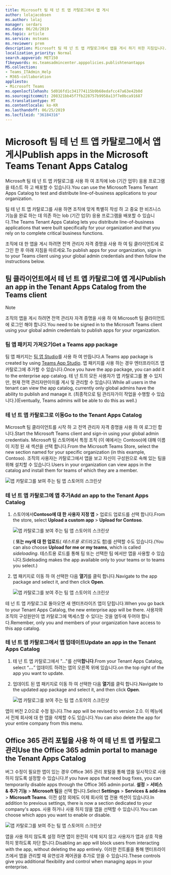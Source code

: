 ```yaml
---
title: Microsoft 팀 테 넌 트 앱 카탈로그에서 앱 게시
author: lolajacobsen
ms.author: lolaj
manager: serdars
ms.date: 06/20/2019
ms.topic: article
ms.service: msteams
ms.reviewer: prem
description: Microsoft 팀 테 넌 트 앱 카탈로그에서 앱을 게시 하기 위한 지침입니다.
localization_priority: Normal
search.appverid: MET150
f1keywords: ms.teamsadmincenter.apppolicies.publishtenantapps
MS.collection:
- Teams_ITAdmin_Help
- M365-collaboration
appliesto:
- Microsoft Teams
ms.openlocfilehash: 5d016fd1c341774115b9b68edafcc47a63e42b0d
ms.sourcegitcommit: 208321bb45f7fb228757b9958a13f7e0bca91687
ms.translationtype: MT
ms.contentlocale: ko-KR
ms.lasthandoff: 06/25/2019
ms.locfileid: "36184316"
---
```

<a name="publish-apps-in-the-microsoft-teams-tenant-apps-catalog"></a><span data-ttu-id="d1bc4-103">Microsoft 팀 테 넌 트 앱 카탈로그에서 앱 게시</span><span class="sxs-lookup"><span data-stu-id="d1bc4-103">Publish apps in the Microsoft Teams Tenant Apps Catalog</span></span>
=======================================================

<span data-ttu-id="d1bc4-104">Microsoft 팀 테 넌 트 앱 카탈로그를 사용 하 여 조직에 lob (기간 업무) 응용 프로그램을 테스트 하 고 배포할 수 있습니다.</span><span class="sxs-lookup"><span data-stu-id="d1bc4-104">You can use the Microsoft Teams Tenant Apps Catalog to test and distribute line-of-business applications to your organization.</span></span>

<span data-ttu-id="d1bc4-105">팀 테 넌 트 앱 카탈로그를 사용 하면 조직에 맞게 특별히 작성 하 고 중요 한 비즈니스 기능을 완료 하는 데 의존 하는 lob (기간 업무) 응용 프로그램을 배포할 수 있습니다.</span><span class="sxs-lookup"><span data-stu-id="d1bc4-105">The Teams Tenant Apps Catalog lets you distribute line-of-business applications that were built specifically for your organization and that you rely on to complete critical business functions.</span></span>

<span data-ttu-id="d1bc4-106">조직에 대 한 앱을 게시 하려면 전역 관리자 자격 증명을 사용 하 여 팀 클라이언트에 로그인 한 후 아래 지침을 따르세요.</span><span class="sxs-lookup"><span data-stu-id="d1bc4-106">To publish apps for your organization, sign in to your Teams client using your global admin credentials and then follow the instructions below.</span></span>

## <a name="publish-an-app-in-the-tenant-apps-catalog-from-the-teams-client"></a><span data-ttu-id="d1bc4-107">팀 클라이언트에서 테 넌 트 앱 카탈로그에 앱 게시</span><span class="sxs-lookup"><span data-stu-id="d1bc4-107">Publish an app in the Tenant Apps Catalog from the Teams client</span></span>

> [!NOTE]
> <span data-ttu-id="d1bc4-108">조직의 앱을 게시 하려면 전역 관리자 자격 증명을 사용 하 여 Microsoft 팀 클라이언트에 로그인 해야 합니다.</span><span class="sxs-lookup"><span data-stu-id="d1bc4-108">You need to be signed in to the Microsoft Teams client using your global admin credentials to publish apps for your organization.</span></span>

### <a name="get-a-teams-app-package"></a><span data-ttu-id="d1bc4-109">팀 앱 패키지 가져오기</span><span class="sxs-lookup"><span data-stu-id="d1bc4-109">Get a Teams app package</span></span>

<span data-ttu-id="d1bc4-110">팀 앱 패키지는 [팀 앱 Studio](https://docs.microsoft.com/microsoftteams/platform/get-started/get-started-app-studio)를 사용 하 여 만듭니다.</span><span class="sxs-lookup"><span data-stu-id="d1bc4-110">A Teams app package is created by using [Teams App Studio](https://docs.microsoft.com/microsoftteams/platform/get-started/get-started-app-studio).</span></span> <span data-ttu-id="d1bc4-111">앱 패키지를 사용 하는 경우 엔터프라이즈 앱 카탈로그에 추가할 수 있습니다.</span><span class="sxs-lookup"><span data-stu-id="d1bc4-111">Once you have the app package, you can add it to the enterprise app catalog.</span></span> <span data-ttu-id="d1bc4-112">테 넌 트의 모든 사용자가 앱 카탈로그를 볼 수 있지만, 현재 전역 관리자만이이를 게시 및 관리할 수 있습니다.</span><span class="sxs-lookup"><span data-stu-id="d1bc4-112">While all users in the tenant can view the app catalog, currently only global admins have the ability to publish and manage it.</span></span> <span data-ttu-id="d1bc4-113">(최종적으로 팀 관리자가이 작업을 수행할 수 있습니다.)</span><span class="sxs-lookup"><span data-stu-id="d1bc4-113">(Eventually, Teams admins will be able to do this as well.)</span></span>

### <a name="go-to-the-tenant-apps-catalog"></a><span data-ttu-id="d1bc4-114">테 넌 트 앱 카탈로그로 이동</span><span class="sxs-lookup"><span data-stu-id="d1bc4-114">Go to the Tenant Apps Catalog</span></span>

<span data-ttu-id="d1bc4-115">Microsoft 팀 클라이언트를 시작 하 고 전역 관리자 자격 증명을 사용 하 여 로그인 합니다.</span><span class="sxs-lookup"><span data-stu-id="d1bc4-115">Start the Microsoft Teams client and sign-in using your global admin credentials.</span></span> <span data-ttu-id="d1bc4-116">Microsoft 팀 스토어에서 특정 조직 (이 예에서는 Contoso)에 대해 이름이 지정 된 새 섹션을 선택 합니다.</span><span class="sxs-lookup"><span data-stu-id="d1bc4-116">From the Microsoft Teams Store, select the new section named for your specific organization (in this example, Contoso).</span></span> <span data-ttu-id="d1bc4-117">조직의 사용자는 카탈로그에서 앱을 보고 자신이 구성원으로 속해 있는 팀을 위해 설치할 수 있습니다.</span><span class="sxs-lookup"><span data-stu-id="d1bc4-117">Users in your organization can view apps in the catalog and install them for teams of which they are a member.</span></span>

![앱 카탈로그를 보여 주는 팀 앱 스토어의 스크린샷](media/private-app-store-teams-image01.png)

### <a name="add-an-app-to-the-tenant-apps-catalog"></a><span data-ttu-id="d1bc4-119">테 넌 트 앱 카탈로그에 앱 추가</span><span class="sxs-lookup"><span data-stu-id="d1bc4-119">Add an app to the Tenant Apps Catalog</span></span>

1. <span data-ttu-id="d1bc4-120">스토어에서**Contoso에 대 한** **사용자 지정 앱** > 업로드 업로드를 선택 합니다.</span><span class="sxs-lookup"><span data-stu-id="d1bc4-120">From the store, select **Upload a custom app** > **Upload for Contoso**.</span></span>

    ![앱 카탈로그를 보여 주는 팀 앱 스토어의 스크린샷](media/private-app-store-teams-image02.png)

    <span data-ttu-id="d1bc4-122">( **또는 my에 대 한 업로드**( *테스트용 로드*라고도 함)를 선택할 수도 있습니다.</span><span class="sxs-lookup"><span data-stu-id="d1bc4-122">(You can also choose **Upload for me or my teams**, which is called *sideloading*.</span></span> <span data-ttu-id="d1bc4-123">테스트용 로드를 통해 팀 또는 선택한 팀 에서만 앱을 사용할 수 있습니다.</span><span class="sxs-lookup"><span data-stu-id="d1bc4-123">Sideloading makes the app available only to your teams or to teams you select.)</span></span>

2. <span data-ttu-id="d1bc4-124">앱 패키지로 이동 하 여 선택한 다음 **열기**를 클릭 합니다.</span><span class="sxs-lookup"><span data-stu-id="d1bc4-124">Navigate to the app package and select it, and then click **Open**.</span></span>

    ![앱 카탈로그를 보여 주는 팀 앱 스토어의 스크린샷](media/private-app-store-teams-image03.png)

<span data-ttu-id="d1bc4-126">테 넌 트 앱 카탈로그로 돌아오면 새 엔터프라이즈 앱이 닫힙니다.</span><span class="sxs-lookup"><span data-stu-id="d1bc4-126">When you go back to your Tenant Apps Catalog, the new enterprise app will be there.</span></span> <span data-ttu-id="d1bc4-127">사용자와 조직의 구성원만이 앱 카탈로그에 액세스할 수 있다는 것을 염두에 두어야 합니다.</span><span class="sxs-lookup"><span data-stu-id="d1bc4-127">Remember, only you and members of your organization have access to this app catalog.</span></span>

### <a name="update-an-app-in-the-tenant-apps-catalog"></a><span data-ttu-id="d1bc4-128">테 넌 트 앱 카탈로그에서 앱 업데이트</span><span class="sxs-lookup"><span data-stu-id="d1bc4-128">Update an app in the Tenant Apps Catalog</span></span>

1. <span data-ttu-id="d1bc4-129">테 넌 트 앱 카탈로그에서 "..."를 선택**합니다**.</span><span class="sxs-lookup"><span data-stu-id="d1bc4-129">From your Tenant Apps Catalog, select “**…**”</span></span> <span data-ttu-id="d1bc4-130">업데이트 하려는 앱의 오른쪽 위에 있습니다.</span><span class="sxs-lookup"><span data-stu-id="d1bc4-130">on the top right of the app you want to update.</span></span>

2. <span data-ttu-id="d1bc4-131">업데이트 된 앱 패키지로 이동 하 여 선택한 다음 **열기**를 클릭 합니다.</span><span class="sxs-lookup"><span data-stu-id="d1bc4-131">Navigate to the updated app package and select it, and then click **Open**.</span></span>

    ![앱 카탈로그를 보여 주는 팀 앱 스토어의 스크린샷](media/private-app-store-teams-image04.png)

<span data-ttu-id="d1bc4-133">앱이 버전 2.0으로 수정 됩니다.</span><span class="sxs-lookup"><span data-stu-id="d1bc4-133">The app will be revised to version 2.0.</span></span> <span data-ttu-id="d1bc4-134">이 메뉴에서 전체 회사에 대 한 앱을 삭제할 수도 있습니다.</span><span class="sxs-lookup"><span data-stu-id="d1bc4-134">You can also delete the app for your entire company from this menu.</span></span>

## <a name="use-the-office-365-admin-portal-to-manage-the-tenant-apps-catalog"></a><span data-ttu-id="d1bc4-135">Office 365 관리 포털을 사용 하 여 테 넌 트 앱 카탈로그 관리</span><span class="sxs-lookup"><span data-stu-id="d1bc4-135">Use the Office 365 admin portal to manage the Tenant Apps Catalog</span></span>

<span data-ttu-id="d1bc4-136">버그 수정이 필요한 앱이 있는 경우 Office 365 관리 포털을 통해 앱을 일시적으로 사용 하지 않도록 설정할 수 있습니다.</span><span class="sxs-lookup"><span data-stu-id="d1bc4-136">If you have apps that need bug fixes, you can temporarily disable apps through the Office 365 admin portal.</span></span> <span data-ttu-id="d1bc4-137">**설정** > **서비스 & 추가 기능** > **Microsoft 팀**을 선택 합니다.</span><span class="sxs-lookup"><span data-stu-id="d1bc4-137">Select **Settings** > **Services & add-ins** > **Microsoft Teams**.</span></span> <span data-ttu-id="d1bc4-138">이전 설정 외에도 이제 회사의 앱 전용 섹션이 있습니다.</span><span class="sxs-lookup"><span data-stu-id="d1bc4-138">In addition to previous settings, there is now a section dedicated to your company's apps.</span></span> <span data-ttu-id="d1bc4-139">사용 하거나 사용 하지 않을 앱을 선택할 수 있습니다.</span><span class="sxs-lookup"><span data-stu-id="d1bc4-139">You can choose which apps you want to enable or disable.</span></span>

![앱 카탈로그를 보여 주는 팀 앱 스토어의 스크린샷](media/private-app-store-teams-image05.png)

<span data-ttu-id="d1bc4-141">앱을 사용 하지 않도록 설정 하면 앱이 완전히 삭제 되지 않고 사용자가 앱과 상호 작용 하지 못하도록 차단 합니다.</span><span class="sxs-lookup"><span data-stu-id="d1bc4-141">Disabling an app will block users from interacting with the app, without deleting the app entirely.</span></span> <span data-ttu-id="d1bc4-142">이러한 컨트롤을 통해 엔터프라이즈에서 앱을 관리할 때 유연성과 제어권을 추가로 얻을 수 있습니다.</span><span class="sxs-lookup"><span data-stu-id="d1bc4-142">These controls give you additional flexibility and control when managing apps in your enterprise.</span></span>
